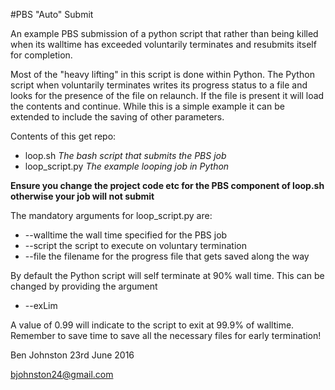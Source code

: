 #PBS "Auto" Submit

An example PBS submission of a python script that rather than being killed when
its walltime has exceeded voluntarily terminates and resubmits itself for
completion.

Most of the "heavy lifting" in this script is done within Python.  The Python
script when voluntarily terminates writes its progress status to a file
and looks for the presence of the file on relaunch.  If the file is present
it will load the contents and continue.  While this is a simple example
it can be extended to include the saving of other parameters.

Contents of this get repo:

* loop.sh *The bash script that submits the PBS job*
* loop_script.py *The example looping job in Python*

**Ensure you change the project code etc for the PBS component of 
loop.sh otherwise your job will not submit**

The mandatory arguments for loop_script.py are:
* --walltime the wall time specified for the PBS job
* --script the script to execute on voluntary termination
* --file the filename for the progress file that gets saved along the way

By default the Python script will self terminate at 90% wall time.  This can be
changed by providing the argument
* --exLim

A value of 0.99 will indicate to the script to exit at 99.9% of walltime. 
Remember to save time to save all the necessary files for early termination!


Ben Johnston 23rd June 2016

bjohnston24@gmail.com
